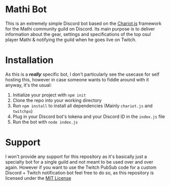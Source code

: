 # Mathi Bot
This is an extremely simple Discord bot based on the [Chariot.js](https://github.com/riyacchi/chariot.js) framework for the Mathi community guild on Discord. Its main purpose is to deliver information about the gear, settings and specifications of the top osu! player Mathi & notifying the guild when he goes live on Twitch.

# Installation
As this is a ***really*** specific bot, I don't particularly see the usecase for self hosting this, however in case someone wants to fiddle around with it anyway, it's the usual:

1. Initialize your project with `npm init`
2. Clone the repo into your working directory
3. Run `npm install` to install all dependencies (Mainly `chariot.js` and `twitchps`)
4. Plug in your Discord bot's tokena and your Discord ID in the `index.js` file
5. Run the bot with `node index.js`

# Support
I won't provide any support for this repository as it's basically just a specialty bot for a single guild and not meant to be used over and over again. However if you want to use the Twitch PubSub code for a custom Discord + Twitch notification bot feel free to do so, as this repository is licensed under the [MIT License](https://opensource.org/licenses/MIT)